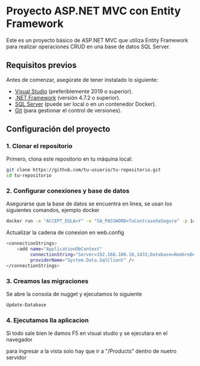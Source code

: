 # Proyecto ASP.NET MVC con Entity Framework

Este es un proyecto básico de ASP.NET MVC que utiliza Entity Framework para realizar operaciones CRUD en una base de datos SQL Server.

## **Requisitos previos**

Antes de comenzar, asegúrate de tener instalado lo siguiente:

- [Visual Studio](https://visualstudio.microsoft.com/) (preferiblemente 2019 o superior).
- [.NET Framework](https://dotnet.microsoft.com/download/dotnet-framework) (versión 4.7.2 o superior).
- [SQL Server](https://www.microsoft.com/en-us/sql-server/sql-server-downloads) (puede ser local o en un contenedor Docker).
- [Git](https://git-scm.com/) (para gestionar el control de versiones).

## **Configuración del proyecto**

### 1. Clonar el repositorio

Primero, clona este repositorio en tu máquina local:

```bash
git clone https://github.com/tu-usuario/tu-repositorio.git
cd tu-repositorio
```
### 2. Configurar conexiones y base de datos
Asegurarse que la base de datos se encuentra en linea, se usan los siguientes comandos, ejemplo docker
```bash
docker run -e "ACCEPT_EULA=Y" -e "SA_PASSWORD=TuContraseñaSegura" -p 1433:1433 --name sql-server -d mcr.microsoft.com/mssql/server:2022-latest
```
Actualizar la cadena de conexion en web.config

```bash
<connectionStrings>
    <add name="ApplicationDbContext" 
         connectionString="Server=192.168.100.18,1433;Database=NombreDeTuBaseDeDatos;User Id=tuUsuario;Password=tuContraseña;"
         providerName="System.Data.SqlClient" />
</connectionStrings>
```
### 3. Creamos las migraciones
Se abre la consola de nugget y ejecutamos lo siguiente
```bash
Update-Database
```
### 4. Ejecutamos lla aplicacion

Si todo sale bien le damos F5 en visual studio y se ejecutara en el navegador

para ingresar a la vista solo hay que ir a "/Products" dentro de nuetro servidor



